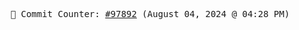 <p align="center">
    <samp>
        📮 Commit Counter: <a href="https://github.com/Javascript-void0/Javascript-void0/commits/main">#97892</a> (August 04, 2024 @ 04:28 PM)
    </samp>
</p>